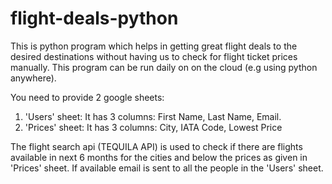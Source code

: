 # flight-deals-python
This is python program which helps in getting great flight deals to the desired destinations without having us to check for flight ticket prices manually.
This program can be run daily on on the cloud (e.g using python anywhere). 

You need to provide 2 google sheets: 
1. 'Users' sheet: It has 3 columns: First Name, Last Name, Email. 
2. 'Prices' sheet: It has 3 columns: City, IATA Code, Lowest Price 

The flight search api (TEQUILA API) is used to check if there are flights available in next 6 months for the cities and below the prices as given in 'Prices' sheet. 
If available email is sent to all the people in the 'Users' sheet.

